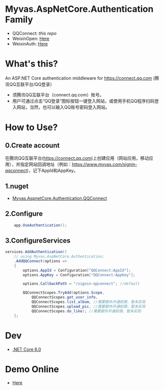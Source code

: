 # Myvas.AspNetCore.Authentication Family
* QQConnect: _this repo_
* WeixinOpen: [Here](https://github.com/myvas/AspNetCore.Authentication.WeixinOpen)
* WeixinAuth: [Here](https://github.com/myvas/AspNetCore.Authentication.WeixinAuth)

# What's this?
An ASP.NET Core authentication middleware for https://connect.qq.com (腾讯QQ互联平台/QQ登录）  
* 须腾讯QQ互联平台（connect.qq.com）账号。
* 用户可通过点击“QQ登录”图标按钮一键登入网站，或使用手机QQ程序扫码登入网站，当然，也可以输入QQ账号密码登入网站。

# How to Use?
## 0.Create account
在腾讯QQ互联平台(https://connect.qq.com)上创建应用（网站应用，移动应用），并指定网站回调地址（例如：https://www.myvas.com/signin-qqconnect)，记下AppId和AppKey。  

## 1.nuget
* [Myvas.AspnetCore.Authentication.QQConnect](https://www.nuget.org/packages/Myvas.AspNetCore.Authentication.QQConnect) 

## 2.Configure
```csharp
    app.UseAuthentication();
```

## 3.ConfigureServices
```csharp
services.AddAuthentication()
    // using Myvas.AspNetCore.Authentication;
    .AddQQConnect(options => 
    {
        options.AppId = Configuration["QQConnect:AppId"];
        options.AppKey = Configuration["QQConnect:AppKey"];

        options.CallbackPath = "/signin-qqconnect"; //default

        QQConnectScopes.TryAdd(options.Scope,
            QQConnectScopes.get_user_info,
            QQConnectScopes.list_album, //需要额外开通权限，暂未实现
            QQConnectScopes.upload_pic, //需要额外开通权限，暂未实现
            QQConnectScopes.do_like); //需要额外开通权限，暂未实现
    };
```

# Dev
* [.NET Core 6.0](https://dotnet.microsoft.com/en-us/download/dotnet/6.0)

# Demo Online
* [Here](https://demo.auth.myvas.com)
